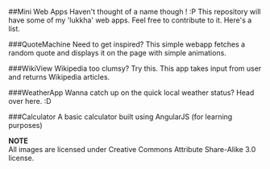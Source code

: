 ##Mini Web Apps
Haven't thought of a name though ! :P 
This repository will have some of my 'lukkha' web apps.
Feel free to contribute to it. Here's a list.

###QuoteMachine
Need to get inspired? This simple webapp fetches a random quote and displays it on the page with simple animations.

###WikiView
Wikipedia too clumsy? Try this. This app takes input from user and returns Wikipedia articles.

###WeatherApp
Wanna catch up on the quick local weather status? Head over here. :D

###Calculator
A basic calculator built using AngularJS (for learning purposes)

**NOTE** <br>
All images are licensed under Creative Commons Attribute Share-Alike 3.0 license. 
